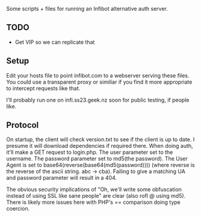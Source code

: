 Some scripts + files for running an Infibot alternative auth server.

TODO
----

* Get VIP so we can replicate that

Setup
-----

Edit your hosts file to point infibot.com to a webserver serving these files.
You could use a transparent proxy or similiar if you find it more appropriate to intercept requests like that.

I'll probably run one on infi.ss23.geek.nz soon for public testing, if people like.

Protocol
--------

On startup, the client will check version.txt to see if the client is up to date. I presume it will download dependencies if required there.
When doing auth, it'll make a GET request to login.php. The user parameter set to the username. The password parameter set to md5(the password). The User Agent is set to base64(reverse(base64(md5(password)))) (where reverse is the reverse of the ascii string. abc -> cba).
Failing to give a matching UA and password parameter will result in a 404.

The obvious security implications of "Oh, we'll write some obfuscation instead of using SSL like sane people" are clear (also rofl @ using md5).
There is likely more issues here with PHP's == comparison doing type coercion.
